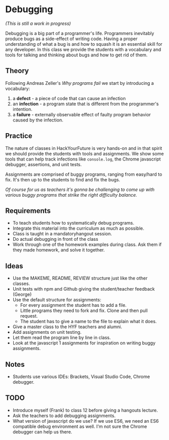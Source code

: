 # Debugging

*(This is still a work in progress)*

Debugging is a big part of a programmer's life. Programmers inevitably produce
bugs as a side-effect of writing code. Having a proper understanding of what a
bug is and how to squash it is an essential skill for any developer. In this
class we provide the students with a vocabulary and tools for talking and
thinking about bugs and how to get rid of them.

## Theory

Following Andreas Zeller's *Why programs fail* we start by introducing a
vocabulary:

1. a **defect** - a piece of code that can cause an infection
2. an **infection** - a program state that is different from the programmer's intention.
3. a **failure** - externally observable effect of faulty program behavior caused by the
infection.

## Practice

The nature of classes in HackYourFuture is very hands-on and in that spirit we
should provide the students with tools and assignments. We show some tools that
can help track infections like `console.log`, the Chrome javascript debugger,
assertions, and unit tests.

Assignments are comprised of buggy programs, ranging from easy/hard to fix. It's
then up to the students to find and fix the bugs.

*Of course for us as teachers it's gonna be challenging to come up with various
 buggy programs that strike the right difficulty balance.*

## Requirements

- To teach students how to systematically debug programs.
- Integrate this material into the curriculum as much as possible.
- Class is taught in a mandatoryhangout session.
- Do actual debugging in front of the class
- Work through one of the homework examples during class. Ask them if they made
  homework, and solve it together.

## Ideas

- Use the MAKEME, README, REVIEW structure just like the other classes.
- Unit tests with npm and Github giving the student/teacher feedback (George)
- Use the default structure for assignments:
    - For every assignment the student has to add a file.
    - Little programs they need to fork and fix. Clone and then pull request.
    - The student has to give a name to the file to explain what it does.
- Give a master class to the HYF teachers and alumni.
- Add assignments on unit testing.
- Let them read the program line by line in class.
- Look at the javascript 1 assignments for inspiration on writing buggy assignments.

## Notes

- Students use various IDEs: Brackets, Visual Studio Code, Chrome debugger.

## TODO

- Introduce myself (Frank) to class 12 before giving a hangouts lecture.
- Ask the teachers to add debugging assignments.
- What version of javascript do we use? If we use ES6, we need an ES6 compatible
debug environment as well. I'm not sure the Chrome debugger can help us there.

